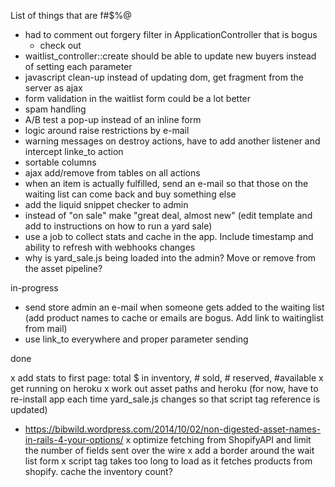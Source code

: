 List of things that are f#$%@

- had to comment out forgery filter in ApplicationController that is bogus
  - check out <input name="authenticity_token" value="<%= form_authenticity_token %>" type="hidden">
- waitlist_controller::create should be able to update new buyers instead of setting each parameter
- javascript clean-up instead of updating dom, get fragment from the server as ajax
- form validation in the waitlist form could be a lot better
- spam handling
- A/B test a pop-up instead of an inline form
- logic around raise restrictions by e-mail
- warning messages on destroy actions, have to add another listener and intercept linke_to action
- sortable columns
- ajax add/remove from tables on all actions
- when an item is actually fulfilled, send an e-mail so that those on the waiting list can come back and buy something else
- add the liquid snippet checker to admin
- instead of "on sale" make "great deal, almost new" (edit template and add to instructions on how to run a yard sale)
- use a job to collect stats and cache in the app. Include timestamp and ability to refresh with webhooks changes
- why is yard_sale.js being loaded into the admin? Move or remove from the asset pipeline?

in-progress

- send store admin an e-mail when someone gets added to the waiting list (add product names to cache or emails are bogus. Add link to waitinglist from mail)
- use link_to everywhere and proper parameter sending


done

x add stats to first page: total $ in inventory, # sold, # reserved, #available
x get running on heroku
x work out asset paths and heroku (for now, have to re-install app each time yard_sale.js changes so that script tag reference is updated)
  - https://bibwild.wordpress.com/2014/10/02/non-digested-asset-names-in-rails-4-your-options/
x optimize fetching from ShopifyAPI and limit the number of fields sent over the wire
x add a border around the wait list form
x script tag takes too long to load as it fetches products from shopify. cache the inventory count?